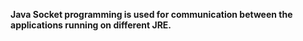 **Java Socket programming is used for communication between the applications running on different JRE.**
